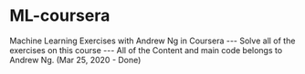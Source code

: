 # ML-coursera
Machine Learning Exercises with Andrew Ng in Coursera
--- Solve all of the exercises on this course
--- All of the Content and main code belongs to Andrew Ng.
(Mar 25, 2020 - Done)
